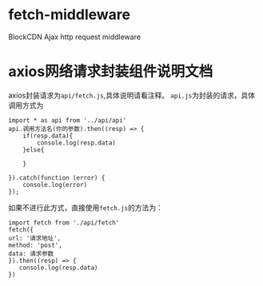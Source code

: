 # fetch-middleware
BlockCDN Ajax http request middleware

# axios网络请求封装组件说明文档

axios封装请求为`api/fetch.js`,具体说明请看注释。
`api.js`为封装的请求，具体调用方式为


```
import * as api from '../api/api'
api.调用方法名(你的参数).then((resp) => {
    if(resp.data){
        console.log(resp.data)
    }else{

    }
    
}).catch(function (error) {
    console.log(error)
});
```
如果不进行此方式，直接使用`fetch.js`的方法为：
```
import fetch from './api/fetch'
fetch({
url: '请求地址',
method: 'post',
data: 请求参数
}).then((resp) => {
   console.log(resp.data)
})
```